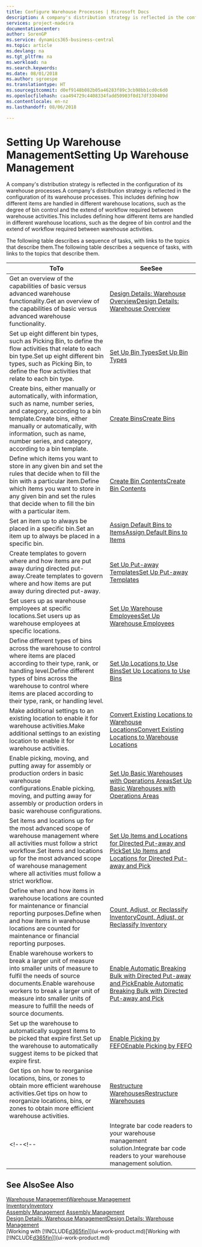 ```yaml
---
title: Configure Warehouse Processes | Microsoft Docs
description: A company's distribution strategy is reflected in the configuration of its warehouse processes. This includes defining how different items are handled in different warehouse locations, such as the degree of bin control and the extend of workflow required between warehouse activities.
services: project-madeira
documentationcenter: 
author: SorenGP
ms.service: dynamics365-business-central
ms.topic: article
ms.devlang: na
ms.tgt_pltfrm: na
ms.workload: na
ms.search.keywords: 
ms.date: 08/01/2018
ms.author: sgroespe
ms.translationtype: HT
ms.sourcegitcommit: d0ef9148b082b05a46283f89c3cb98bb1cd0c6d0
ms.openlocfilehash: caa494729c4408334fadd50903f0d17df330409d
ms.contentlocale: en-nz
ms.lasthandoff: 08/06/2018

---
```

# <a name="setting-up-warehouse-management"></a><span data-ttu-id="7729b-104">Setting Up Warehouse Management</span><span class="sxs-lookup"><span data-stu-id="7729b-104">Setting Up Warehouse Management</span></span>
<span data-ttu-id="7729b-105">A company's distribution strategy is reflected in the configuration of its warehouse processes.</span><span class="sxs-lookup"><span data-stu-id="7729b-105">A company's distribution strategy is reflected in the configuration of its warehouse processes.</span></span> <span data-ttu-id="7729b-106">This includes defining how different items are handled in different warehouse locations, such as the degree of bin control and the extend of workflow required between warehouse activities.</span><span class="sxs-lookup"><span data-stu-id="7729b-106">This includes defining how different items are handled in different warehouse locations, such as the degree of bin control and the extend of workflow required between warehouse activities.</span></span>  

 <span data-ttu-id="7729b-107">The following table describes a sequence of tasks, with links to the topics that describe them.</span><span class="sxs-lookup"><span data-stu-id="7729b-107">The following table describes a sequence of tasks, with links to the topics that describe them.</span></span>   

|<span data-ttu-id="7729b-108">**To**</span><span class="sxs-lookup"><span data-stu-id="7729b-108">**To**</span></span>|<span data-ttu-id="7729b-109">**See**</span><span class="sxs-lookup"><span data-stu-id="7729b-109">**See**</span></span>|  
|------------|-------------|  
|<span data-ttu-id="7729b-110">Get an overview of the capabilities of basic versus advanced warehouse functionality.</span><span class="sxs-lookup"><span data-stu-id="7729b-110">Get an overview of the capabilities of basic versus advanced warehouse functionality.</span></span>|[<span data-ttu-id="7729b-111">Design Details: Warehouse Overview</span><span class="sxs-lookup"><span data-stu-id="7729b-111">Design Details: Warehouse Overview</span></span>](design-details-warehouse-overview.md)|  
|<span data-ttu-id="7729b-112">Set up eight different bin types, such as Picking Bin, to define the flow activities that relate to each bin type.</span><span class="sxs-lookup"><span data-stu-id="7729b-112">Set up eight different bin types, such as Picking Bin, to define the flow activities that relate to each bin type.</span></span>|[<span data-ttu-id="7729b-113">Set Up Bin Types</span><span class="sxs-lookup"><span data-stu-id="7729b-113">Set Up Bin Types</span></span>](warehouse-how-to-set-up-bin-types.md)|  
|<span data-ttu-id="7729b-114">Create bins, either manually or automatically, with information, such as name, number series, and category, according to a bin template.</span><span class="sxs-lookup"><span data-stu-id="7729b-114">Create bins, either manually or automatically, with information, such as name, number series, and category, according to a bin template.</span></span>|[<span data-ttu-id="7729b-115">Create Bins</span><span class="sxs-lookup"><span data-stu-id="7729b-115">Create Bins</span></span>](warehouse-how-to-create-individual-bins.md)|  
|<span data-ttu-id="7729b-116">Define which items you want to store in any given bin and set the rules that decide when to fill the bin with a particular item.</span><span class="sxs-lookup"><span data-stu-id="7729b-116">Define which items you want to store in any given bin and set the rules that decide when to fill the bin with a particular item.</span></span>|[<span data-ttu-id="7729b-117">Create Bin Contents</span><span class="sxs-lookup"><span data-stu-id="7729b-117">Create Bin Contents</span></span>](warehouse-how-to-set-up-bin-contents.md)|  
|<span data-ttu-id="7729b-118">Set an item up to always be placed in a specific bin.</span><span class="sxs-lookup"><span data-stu-id="7729b-118">Set an item up to always be placed in a specific bin.</span></span>|[<span data-ttu-id="7729b-119">Assign Default Bins to Items</span><span class="sxs-lookup"><span data-stu-id="7729b-119">Assign Default Bins to Items</span></span>](warehouse-how-to-assign-default-bins-to-items.md)|
|<span data-ttu-id="7729b-120">Create templates to govern where and how items are put away during directed put-away.</span><span class="sxs-lookup"><span data-stu-id="7729b-120">Create templates to govern where and how items are put away during directed put-away.</span></span>|[<span data-ttu-id="7729b-121">Set Up Put-away Templates</span><span class="sxs-lookup"><span data-stu-id="7729b-121">Set Up Put-away Templates</span></span>](warehouse-how-to-set-up-put-away-templates.md)|
|<span data-ttu-id="7729b-122">Set users up as warehouse employees at specific locations.</span><span class="sxs-lookup"><span data-stu-id="7729b-122">Set users up as warehouse employees at specific locations.</span></span>|[<span data-ttu-id="7729b-123">Set Up Warehouse Employees</span><span class="sxs-lookup"><span data-stu-id="7729b-123">Set Up Warehouse Employees</span></span>](warehouse-how-to-set-up-warehouse-employees.md)|
|<span data-ttu-id="7729b-124">Define different types of bins across the warehouse to control where items are placed according to their type, rank, or handling level.</span><span class="sxs-lookup"><span data-stu-id="7729b-124">Define different types of bins across the warehouse to control where items are placed according to their type, rank, or handling level.</span></span>|[<span data-ttu-id="7729b-125">Set Up Locations to Use Bins</span><span class="sxs-lookup"><span data-stu-id="7729b-125">Set Up Locations to Use Bins</span></span>](warehouse-how-to-set-up-locations-to-use-bins.md)|
|<span data-ttu-id="7729b-126">Make additional settings to an existing location to enable it for warehouse activities.</span><span class="sxs-lookup"><span data-stu-id="7729b-126">Make additional settings to an existing location to enable it for warehouse activities.</span></span>|[<span data-ttu-id="7729b-127">Convert Existing Locations to Warehouse Locations</span><span class="sxs-lookup"><span data-stu-id="7729b-127">Convert Existing Locations to Warehouse Locations</span></span>](warehouse-how-to-convert-existing-locations-to-warehouse-locations.md)|
|<span data-ttu-id="7729b-128">Enable picking, moving, and putting away for assembly or production orders in basic warehouse configurations.</span><span class="sxs-lookup"><span data-stu-id="7729b-128">Enable picking, moving, and putting away for assembly or production orders in basic warehouse configurations.</span></span>|[<span data-ttu-id="7729b-129">Set Up Basic Warehouses with Operations Areas</span><span class="sxs-lookup"><span data-stu-id="7729b-129">Set Up Basic Warehouses with Operations Areas</span></span>](warehouse-how-to-set-up-basic-warehouses-with-operations-areas.md)|  
|<span data-ttu-id="7729b-130">Set items and locations up for the most advanced scope of warehouse management where all activities must follow a strict workflow.</span><span class="sxs-lookup"><span data-stu-id="7729b-130">Set items and locations up for the most advanced scope of warehouse management where all activities must follow a strict workflow.</span></span>|[<span data-ttu-id="7729b-131">Set Up Items and Locations for Directed Put-away and Pick</span><span class="sxs-lookup"><span data-stu-id="7729b-131">Set Up Items and Locations for Directed Put-away and Pick</span></span>](warehouse-how-to-set-up-items-for-directed-put-away-and-pick.md)|  
|<span data-ttu-id="7729b-132">Define when and how items in warehouse locations are counted for maintenance or financial reporting purposes.</span><span class="sxs-lookup"><span data-stu-id="7729b-132">Define when and how items in warehouse locations are counted for maintenance or financial reporting purposes.</span></span>|[<span data-ttu-id="7729b-133">Count, Adjust, or Reclassify Inventory</span><span class="sxs-lookup"><span data-stu-id="7729b-133">Count, Adjust, or Reclassify Inventory</span></span>](inventory-how-count-adjust-reclassify.md)|
|<span data-ttu-id="7729b-134">Enable warehouse workers to break a larger unit of measure into smaller units of measure to fulfil the needs of source documents.</span><span class="sxs-lookup"><span data-stu-id="7729b-134">Enable warehouse workers to break a larger unit of measure into smaller units of measure to fulfill the needs of source documents.</span></span>|[<span data-ttu-id="7729b-135">Enable Automatic Breaking Bulk with Directed Put-away and Pick</span><span class="sxs-lookup"><span data-stu-id="7729b-135">Enable Automatic Breaking Bulk with Directed Put-away and Pick</span></span>](warehouse-enable-automatic-breaking-bulk-with-directed-put-away-and-pick.md)|  
|<span data-ttu-id="7729b-136">Set up the warehouse to automatically suggest items to be picked that expire first.</span><span class="sxs-lookup"><span data-stu-id="7729b-136">Set up the warehouse to automatically suggest items to be picked that expire first.</span></span>|[<span data-ttu-id="7729b-137">Enable Picking by FEFO</span><span class="sxs-lookup"><span data-stu-id="7729b-137">Enable Picking by FEFO</span></span>](warehouse-picking-by-fefo.md)|
|<span data-ttu-id="7729b-138">Get tips on how to reorganise locations, bins, or zones to obtain more efficient warehouse activities.</span><span class="sxs-lookup"><span data-stu-id="7729b-138">Get tips on how to reorganize locations, bins, or zones to obtain more efficient warehouse activities.</span></span>|[<span data-ttu-id="7729b-139">Restructure Warehouses</span><span class="sxs-lookup"><span data-stu-id="7729b-139">Restructure Warehouses</span></span>](warehouse-how-to-restructure-warehouses.md)|
<span data-ttu-id="7729b-140"><!--</span><span class="sxs-lookup"><span data-stu-id="7729b-140"><!--</span></span> |<span data-ttu-id="7729b-141">Integrate bar code readers to your warehouse management solution.</span><span class="sxs-lookup"><span data-stu-id="7729b-141">Integrate bar code readers to your warehouse management solution.</span></span>|[<span data-ttu-id="7729b-142">Use Automated Data Capture Systems (ADCS)</span><span class="sxs-lookup"><span data-stu-id="7729b-142">Use Automated Data Capture Systems (ADCS)</span></span>](warehouse-use-automated-data-capture-systems-adcs.md)| -->  

## <a name="see-also"></a><span data-ttu-id="7729b-143">See Also</span><span class="sxs-lookup"><span data-stu-id="7729b-143">See Also</span></span>  
[<span data-ttu-id="7729b-144">Warehouse Management</span><span class="sxs-lookup"><span data-stu-id="7729b-144">Warehouse Management</span></span>](warehouse-manage-warehouse.md)  
[<span data-ttu-id="7729b-145">Inventory</span><span class="sxs-lookup"><span data-stu-id="7729b-145">Inventory</span></span>](inventory-manage-inventory.md)  
<span data-ttu-id="7729b-146">[Assembly Management](assembly-assemble-items.md)  </span><span class="sxs-lookup"><span data-stu-id="7729b-146">[Assembly Management](assembly-assemble-items.md)  </span></span>  
[<span data-ttu-id="7729b-147">Design Details: Warehouse Management</span><span class="sxs-lookup"><span data-stu-id="7729b-147">Design Details: Warehouse Management</span></span>](design-details-warehouse-management.md)  
<span data-ttu-id="7729b-148">[Working with [!INCLUDE[d365fin](includes/d365fin_md.md)]](ui-work-product.md)</span><span class="sxs-lookup"><span data-stu-id="7729b-148">[Working with [!INCLUDE[d365fin](includes/d365fin_md.md)]](ui-work-product.md)</span></span>

